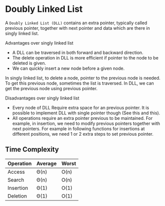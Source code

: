 # Doubly Linked List

A `Doubly Linked List (DLL)` contains an extra pointer, typically called previous pointer, together with next pointer and data which are there in singly linked list.

Advantages over singly linked list

- A DLL can be traversed in both forward and backward direction.
- The delete operation in DLL is more efficient if pointer to the node to be deleted is given.
- We can quickly insert a new node before a given node.

In singly linked list, to delete a node, pointer to the previous node is needed. To get this previous node, sometimes the list is traversed. In DLL, we can get the previous node using previous pointer.

Disadvantages over singly linked list

- Every node of DLL Require extra space for an previous pointer. It is possible to implement DLL with single pointer though (See this and this).
- All operations require an extra pointer previous to be maintained. For example, in insertion, we need to modify previous pointers together with next pointers. For example in following functions for insertions at different positions, we need 1 or 2 extra steps to set previous pointer.

## Time Complexity

| Operation | Average | Worst |
| --- | --- | --- |
| Access | Θ(n) | O(n) |
| Search | Θ(n) | O(n) |
| Insertion | Θ(1) | O(1) |
| Deletion | Θ(1) | O(1) |
